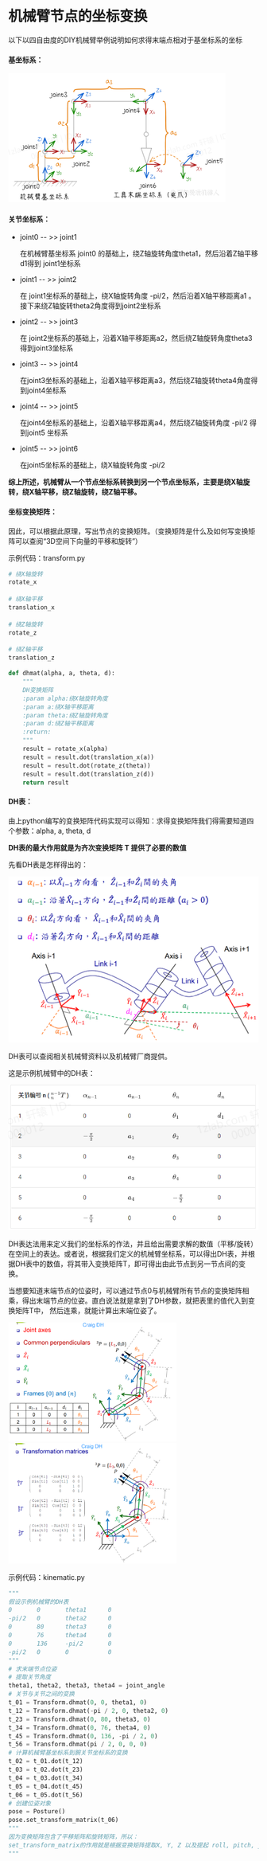 # 机械臂节点的坐标变换

以下以四自由度的DIY机械臂举例说明如何求得末端点相对于基坐标系的坐标

#### 基坐标系：

<img src="assets/image-20221118144428856.png" alt="image-20221118144428856" style="zoom:50%;" />

#### 关节坐标系：

* joint0 -- >> joint1

  在机械臂基坐标系 joint0 的基础上，绕Z轴旋转角度theta1，然后沿着Z轴平移d1得到 joint1坐标系 

* joint1 -- >> joint2

  在 joint1坐标系的基础上，绕X轴旋转角度 -pi/2，然后沿着X轴平移距离a1 。接下来绕Z轴旋转theta2角度得到joint2坐标系 

* joint2 -- >> joint3

  在 joint2坐标系的基础上，沿着X轴平移距离a2，然后绕Z轴旋转角度theta3得到joint3坐标系 

* joint3 -- >> joint4

  在joint3坐标系的基础上，沿着X轴平移距离a3，然后绕Z轴旋转theta4角度得到joint4坐标系 

* joint4 -- >> joint5

  在joint4坐标系的基础上，沿着X轴平移距离a4，然后绕Z轴旋转角度 -pi/2 得到joint5 坐标系 

* joint5 -- >> joint6

  在joint5坐标系的基础上，绕X轴旋转角度 -pi/2

**综上所述，机械臂从一个节点坐标系转换到另一个节点坐标系，主要是绕X轴旋转，绕X轴平移，绕Z轴旋转，绕Z轴平移。**

#### 坐标变换矩阵：

因此，可以根据此原理，写出节点的变换矩阵。（变换矩阵是什么及如何写变换矩阵可以查阅“3D空间下向量的平移和旋转”）

示例代码：transform.py

```python
# 绕X轴旋转
rotate_x

# 绕X轴平移
translation_x

# 绕Z轴旋转
rotate_z

# 绕Z轴平移
translation_z
```

```python
def dhmat(alpha, a, theta, d):
    """
    DH变换矩阵
    :param alpha:绕X轴旋转角度
    :param a:绕X轴平移距离
    :param theta:绕Z轴旋转角度
    :param d:绕Z轴平移距离
    :return:
    """
    result = rotate_x(alpha)
    result = result.dot(translation_x(a))
    result = result.dot(rotate_z(theta))
    result = result.dot(translation_z(d))
    return result
```

#### DH表：

由上python编写的变换矩阵代码实现可以得知：求得变换矩阵我们得需要知道四个参数：alpha,  a,  theta,  d

**DH表的最大作用就是为齐次变换矩阵 T 提供了必要的数值**

先看DH表是怎样得出的：

<img src="assets/image-20221118153007999.png" alt="image-20221118153007999" style="zoom:50%;" />

DH表可以查阅相关机械臂资料以及机械臂厂商提供。

这是示例机械臂中的DH表：

<img src="assets/image-20221118153231391.png" alt="image-20221118153231391" style="zoom: 80%;" />

DH表达法用来定义我们的坐标系的作法，并且给出需要求解的数值（平移/旋转）在空间上的表达。或者说，根据我们定义的机械臂坐标系，可以得出DH表，并根据DH表中的数值，将其带入变换矩阵T，即可得出由此节点到另一节点间的变换。

当想要知道末端节点的位姿时，可以通过节点0与机械臂所有节点的变换矩阵相乘，得出末端节点的位姿。直白说法就是拿到了DH参数，就把表里的值代入到变换矩阵T中， 然后连乘，就能计算出末端位姿了。

<img src="assets/image-20221118160418947.png" alt="image-20221118160418947" style="zoom: 33%;" /><img src="assets/image-20221118160447440.png" alt="image-20221118160447440" style="zoom:33%;" />

示例代码：kinematic.py

```python
"""
假设示例机械臂的DH表
0       0       theta1      0
-pi/2   0       theta2      0
0       80      theta3      0
0       76      theta4      0
0       136     -pi/2       0
-pi/2   0       0           0
"""
# 求末端节点位姿
# 提取关节角度
theta1, theta2, theta3, theta4 = joint_angle
# 关节与关节之间的变换
t_01 = Transform.dhmat(0, 0, theta1, 0)
t_12 = Transform.dhmat(-pi / 2, 0, theta2, 0)
t_23 = Transform.dhmat(0, 80, theta3, 0)
t_34 = Transform.dhmat(0, 76, theta4, 0)
t_45 = Transform.dhmat(0, 136, -pi / 2, 0)
t_56 = Transform.dhmat(pi / 2, 0, 0, 0)
# 计算机械臂基坐标系到腕关节坐标系的变换
t_02 = t_01.dot(t_12)
t_03 = t_02.dot(t_23)
t_04 = t_03.dot(t_34)
t_05 = t_04.dot(t_45)
t_06 = t_05.dot(t_56)
# 创建位姿对象
pose = Posture()
pose.set_transform_matrix(t_06)
"""
因为变换矩阵包含了平移矩阵和旋转矩阵，所以：
set_transform_matrix的作用就是根据变换矩阵提取X, Y, Z 以及提起 roll, pitch, yaw
"""
```



